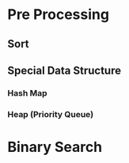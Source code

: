 # Pre Processing
## Sort
## Special Data Structure
### Hash Map
### Heap (Priority Queue)
# Binary Search